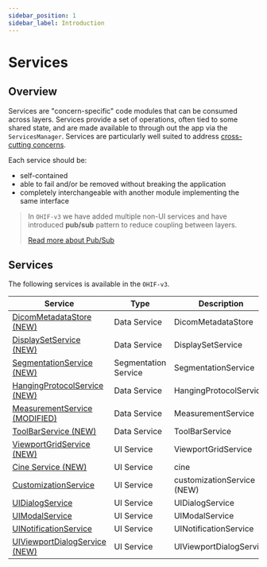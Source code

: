 ```yaml
---
sidebar_position: 1
sidebar_label: Introduction
---
```


# Services

## Overview

Services are "concern-specific" code modules that can be consumed across layers.
Services provide a set of operations, often tied to some shared state, and are
made available to through out the app via the `ServicesManager`. Services are
particularly well suited to address [cross-cutting
concerns][cross-cutting-concerns].

Each service should be:

- self-contained
- able to fail and/or be removed without breaking the application
- completely interchangeable with another module implementing the same interface

> In `OHIF-v3` we have added multiple non-UI services and have introduced
> **pub/sub** pattern to reduce coupling between layers.
>
> [Read more about Pub/Sub](./pubsub.md)

## Services

The following services is available in the `OHIF-v3`.

<table>
    <thead>
        <tr>
            <th>Service</th>
            <th>Type</th>
            <th>Description</th>
        </tr>
    </thead>
    <tbody>
        <tr>
            <td>
                <a href="./data/DicomMetadataStore">
                    DicomMetadataStore (NEW)
                </a>
            </td>
            <td>Data Service</td>
            <td>
                DicomMetadataStore
            </td>
        </tr>
        <tr>
            <td>
                <a href="./data/DisplaySetService">
                    DisplaySetService (NEW)
                </a>
            </td>
            <td>Data Service</td>
            <td>
                DisplaySetService
            </td>
        </tr>
        <tr>
            <td>
                <a href="./data/SegmentationService">
                    SegmentationService (NEW)
                </a>
            </td>
            <td>Segmentation Service</td>
            <td>
                SegmentationService
            </td>
        </tr>
        <tr>
            <td>
                <a href="./data/HangingProtocolService">
                    HangingProtocolService (NEW)
                </a>
            </td>
            <td>Data Service</td>
            <td>
                HangingProtocolService
            </td>
        </tr>
        <tr>
            <td>
                <a href="./data/MeasurementService">
                    MeasurementService (MODIFIED)
                </a>
            </td>
            <td>Data Service</td>
            <td>
                MeasurementService
            </td>
        </tr>
        <tr>
            <td>
                <a href="./data/ToolBarService">
                    ToolBarService (NEW)
                </a>
            </td>
            <td>Data Service</td>
            <td>
                ToolBarService
            </td>
        </tr>
        <tr>
            <td>
                <a href="./ui/viewport-grid-service">
                    ViewportGridService (NEW)
                </a>
            </td>
            <td>UI Service</td>
            <td>
                ViewportGridService
            </td>
        </tr>
        <tr>
            <td>
                <a href="./ui/cine-service">
                    Cine Service (NEW)
                </a>
            </td>
            <td>UI Service</td>
            <td>
                cine
            </td>
        </tr>
        <tr>
            <td>
                <a href="./ui/customization-service">
                    CustomizationService
                </a>
            </td>
            <td>UI Service</td>
            <td>
                customizationService (NEW)
            </td>
        </tr>
        <tr>
            <td>
                <a href="./ui/ui-dialog-service">
                    UIDialogService
                </a>
            </td>
            <td>UI Service</td>
            <td>
                UIDialogService
            </td>
        </tr>
        <tr>
            <td>
                <a href="./ui/ui-modal-service">
                    UIModalService
                </a>
            </td>
            <td>UI Service</td>
            <td>
                UIModalService
            </td>
        </tr>
        <tr>
            <td>
                <a href="./ui/ui-notification-service">
                    UINotificationService
                </a>
            </td>
            <td>UI Service</td>
            <td>
                UINotificationService
            </td>
        </tr>
        <tr>
            <td>
                <a href="./ui/ui-viewport-dialog-service">
                    UIViewportDialogService (NEW)
                </a>
            </td>
            <td>UI Service</td>
            <td>
                UIViewportDialogService
            </td>
        </tr>
    </tbody>
</table>

<!--
  LINKS
  -->

<!-- prettier-ignore-start -->

[core-services]: https://github.com/OHIF/Viewers/tree/master/platform/core/src/services
[services-manager]: https://github.com/OHIF/Viewers/blob/master/platform/core/src/services/ServicesManager.js
[cross-cutting-concerns]: https://en.wikipedia.org/wiki/Cross-cutting_concern
<!-- prettier-ignore-end -->
